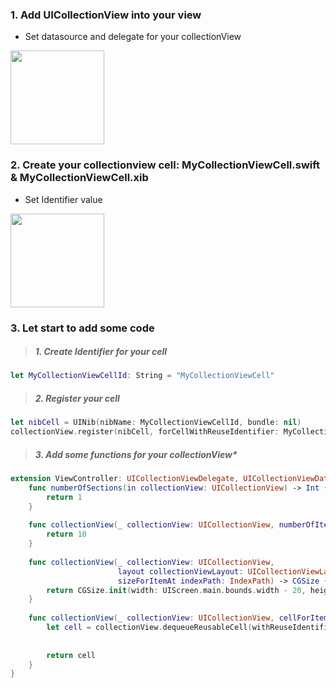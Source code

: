 
### 1. Add UICollectionView into your view

- Set datasource and delegate for your collectionView 
<img src="http://i.imgur.com/Dzd48hD.png" width="150px">

### 2. Create your collectionview cell: MyCollectionViewCell.swift & MyCollectionViewCell.xib
- Set Identifier value 
<img src="http://i.imgur.com/qLWXu2z.png" width="150px">


### 3. Let start to add some code

>##### 1. Create Identifier for your cell
```swift
let MyCollectionViewCellId: String = "MyCollectionViewCell"
```

>##### 2. Register your cell
```swift
let nibCell = UINib(nibName: MyCollectionViewCellId, bundle: nil)
collectionView.register(nibCell, forCellWithReuseIdentifier: MyCollectionViewCellId)
```
>##### 3. Add some functions for your collectionView*
```swift
extension ViewController: UICollectionViewDelegate, UICollectionViewDataSource, UICollectionViewDelegateFlowLayout {
    func numberOfSections(in collectionView: UICollectionView) -> Int {
        return 1
    }
    
    func collectionView(_ collectionView: UICollectionView, numberOfItemsInSection section: Int) -> Int {
        return 10
    }
    
    func collectionView(_ collectionView: UICollectionView,
                        layout collectionViewLayout: UICollectionViewLayout,
                        sizeForItemAt indexPath: IndexPath) -> CGSize {
        return CGSize.init(width: UIScreen.main.bounds.width - 20, height: 80)
    }
    
    func collectionView(_ collectionView: UICollectionView, cellForItemAt indexPath: IndexPath) -> UICollectionViewCell {
        let cell = collectionView.dequeueReusableCell(withReuseIdentifier: MyCollectionViewCellId, for: indexPath) as! MyCollectionViewCell
        
        
        return cell
    }
}
```
